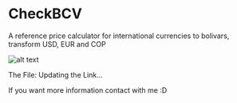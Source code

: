 # CheckBCV
A reference price calculator for international currencies to bolivars, transform USD, EUR and COP

![alt text](https://user-images.githubusercontent.com/59421368/145105917-b11270cc-a94e-4ad7-a1cc-8fe13bb6d9f0.png)

The File: Updating the Link...

If you want more information contact with me :D
